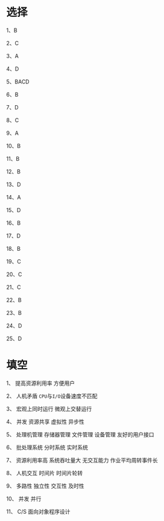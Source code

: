 # 选择
1、B 

2、C

3、A

4、D

5、BACD

6、B

7、D

8、C

9、A

10、B




11、B

12、B

13、D

14、A

15、D

16、B

17、D

18、B

19、C

20、C



21、C

22、B

23、B

24、D

25、D


# 填空

1、
提高资源利用率
方便用户

2、
人机矛盾
`CPU`与`I/O`设备速度不匹配

3、
宏观上同时运行
微观上交替运行

4、
并发
资源共享
虚拟性
异步性

5、
处理机管理
存储器管理
文件管理
设备管理
友好的用户接口

6、
批处理系统
分时系统
实时系统

7、
资源利用率高
系统吞吐量大
无交互能力
作业平均周转事件长

8、
人机交互
时间片
时间片轮转

9、
多路性
独立性
交互性
及时性

10、
并发
并行

11、
C/S
面向对象程序设计
